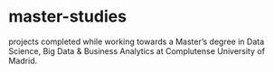 # master-studies
projects completed while working towards a Master’s degree in Data Science, Big Data &amp; Business Analytics at Complutense University of Madrid.
